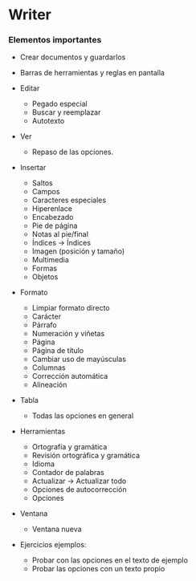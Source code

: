 Writer
======

### Elementos importantes

* Crear documentos y guardarlos
* Barras de herramientas y reglas en pantalla
* Editar
    *  Pegado especial
    *  Buscar y reemplazar
    *  Autotexto
* Ver
    * Repaso de las opciones.
* Insertar 
    * Saltos
    * Campos
    * Caracteres especiales
    * Hiperenlace
    * Encabezado
    * Pie de página
    * Notas al pie/final
    * Índices -> Índices
    * Imagen (posición y tamaño)
    * Multimedia
    * Formas
    * Objetos
* Formato
    * Limpiar formato directo
    * Carácter
    * Párrafo
    * Numeración y viñetas
    * Página
    * Página de título
    * Cambiar uso de mayúsculas
    * Columnas
    * Corrección automática
    * Alineación
* Tabla
    * Todas las opciones en general
* Herramientas
    * Ortografía y gramática
    * Revisión ortográfica y gramática
    * Idioma
    * Contador de palabras
    * Actualizar -> Actualizar todo
    * Opciones de autocorrección
    * Opciones
* Ventana
    * Ventana nueva

* Ejercicios ejemplos:
    * Probar con las opciones en el texto de ejemplo
    * Probar las opciones con un texto propio